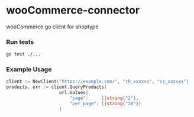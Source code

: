# wooCommerce-connector
wooCommerce go client for shoptype

### Run tests
```bash
go test ./...
```

### Example Usage
```go
client := NewClient("https://example.com/", "ck_xxxxxx", "cs_xxxxxx")
products, err := client.QueryProducts(
                    url.Values{
	                    "page":     []string{"2"},
                        "per_page": []string{"20"}}
                    )
```